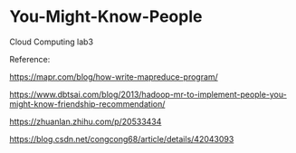 # You-Might-Know-People
Cloud Computing lab3

Reference:

https://mapr.com/blog/how-write-mapreduce-program/

https://www.dbtsai.com/blog/2013/hadoop-mr-to-implement-people-you-might-know-friendship-recommendation/

https://zhuanlan.zhihu.com/p/20533434

https://blog.csdn.net/congcong68/article/details/42043093
